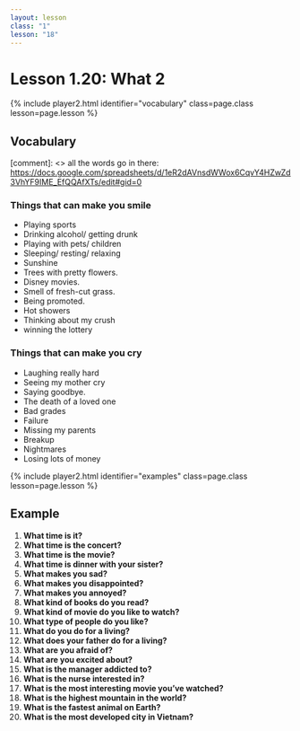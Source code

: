 ```yaml
---
layout: lesson
class: "1"
lesson: "18"
---
```



# Lesson 1.20: What 2


{% include player2.html identifier="vocabulary" class=page.class lesson=page.lesson %}
## Vocabulary 

[comment]: <>  all the words go in there: https://docs.google.com/spreadsheets/d/1eR2dAVnsdWWox6CqvY4HZwZd3VhYF9IME_EfQQAfXTs/edit#gid=0
### Things that can make you smile 

-  Playing sports
- Drinking alcohol/ getting drunk 
-  Playing with pets/ children 
-  Sleeping/ resting/ relaxing 
-  Sunshine 
-  Trees with pretty flowers.
-  Disney movies. 
-  Smell of fresh-cut grass.
-  Being promoted.
-   Hot showers
-  Thinking about my crush
-   winning the lottery

### Things that can make you cry 

-  Laughing really hard
-  Seeing my mother cry 
-  Saying goodbye.
-  The death of a loved one
-  Bad grades
-  Failure 
-  Missing my parents 
-  Breakup
-  Nightmares 
-  Losing lots of money





{% include player2.html identifier="examples" class=page.class lesson=page.lesson %}

## Example
1. **What time is it?**
2. **What time is the concert?** 
3. **What time is the movie?** 
4. **What time is dinner with your sister?**
5. **What makes you sad?**
6. **What makes you disappointed?**
7. **What makes you annoyed?**
8. **What kind of books do you read?**
9. **What kind of movie do you like to watch?**
10. **What type of people do you like?**
11. **What do you do for a living?**
12. **What does your father do for a living?**
13. **What are you afraid of?**
14. **What are you excited about?**
15. **What is the manager addicted to?**
16. **What is the nurse interested in?**
17. **What is the most interesting movie you’ve watched?**
18. **What is the highest mountain in the world?**
19. **What is the fastest animal on Earth?**
20. **What is the most developed city in Vietnam?**